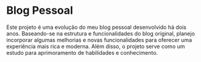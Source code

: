 
# Blog Pessoal

Este projeto é uma evolução do meu blog pessoal desenvolvido há dois anos. Baseando-se na estrutura e funcionalidades do blog original, planejo incorporar algumas melhorias e novas funcionalidades para oferecer uma experiência mais rica e moderna. Além disso, o projeto serve como um estudo para aprimoramento de habilidades e conhecimento.
